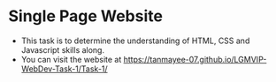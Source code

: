 # Single Page Website
- This task is to determine the understanding  of HTML, CSS and Javascript skills along.
- You can visit the website at https://tanmayee-07.github.io/LGMVIP-WebDev-Task-1/Task-1/
